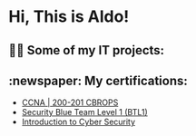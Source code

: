 <h1>Hi, This is Aldo!</h1>

<h2>👨‍💻 Some of my IT projects:</h2>

<h2>:newspaper: My certifications:</h2>

- [CCNA | 200-201 CBROPS](https://www.credly.com/badges/98467f53-d3d7-4687-a049-9dc5e68fec8e/public_url)
- [Security Blue Team Level 1 (BTL1)](https://www.credly.com/badges/f3a16245-1bde-438d-bb45-57f2e8d9673a/public_url)
- [Introduction to Cyber Security](https://www.futurelearn.com/certificates/bsgfvql?utm_campaign=Share+Links&utm_medium=futurelearn-certificate&utm_source=linkedin)

